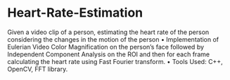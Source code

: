 # Heart-Rate-Estimation
Given a video clip of a person, estimating the heart rate of the person considering the changes in 
the motion of the person
•	Implementation of Eulerian Video Color Magnification on the person’s face followed by 
Independent Component Analysis on the ROI and then for each frame calculating the heart rate 
using Fast Fourier transform.
•	Tools Used: C++, OpenCV, FFT library. 
